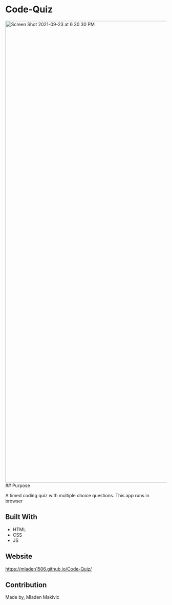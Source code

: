 # Code-Quiz
<img width="1440" alt="Screen Shot 2021-09-23 at 6 30 30 PM" src="https://user-images.githubusercontent.com/89114955/134592719-fd18947a-472b-4686-aec0-c3294b3d79c4.png">
## Purpose

A timed coding quiz with multiple choice questions.
This app runs in browser

## Built With
* HTML
* CSS
* JS

## Website
https://mladen1506.github.io/Code-Quiz/

## Contribution
Made by, Mladen Makivic
